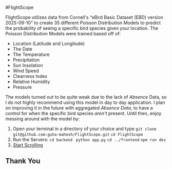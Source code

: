 #FlightScope 

FlightScope utilizes data from Cornell's “eBird Basic Dataset (EBD) version 2025-09-10" to create 35 different Poisson Distribution Models to predict the probability of seeing a specific bird species given your location.
The Poisson Distribution Models were trained based off of: 
- Location (Latitude and Longitude)
- The Date
- The Temperature
- Precipitation
- Sun Insolation
- Wind Speed
- Clearness Index
- Relative Humidity
- Pressure

The models turned out to be quite weak due to the lack of *Absence* Data, so I do not highly recommend using this model in day to day application. I plan on improving it in the future with aggregated *Absence Data*, to have a control for when the specific bird species *aren't* present. 
Until then, enjoy messing around with the model by:

1. Open your terminal in a directory of your choice and type
   `git clone git@github.com:guha-mahesh/FlightScope.git`
   `cd FlightScope`
2. Run the Servers:
   `cd backend `
   `python app.py`
   `cd ../frontend`
   `npm run dev`
3. [Start Scrolling](http://localhost:5173/)


## Thank You
